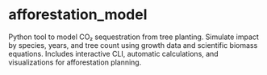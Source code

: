 # afforestation_model
Python tool to model CO₂ sequestration from tree planting. Simulate impact by species, years, and tree count using growth data and scientific biomass equations. Includes interactive CLI, automatic calculations, and visualizations for afforestation planning.
